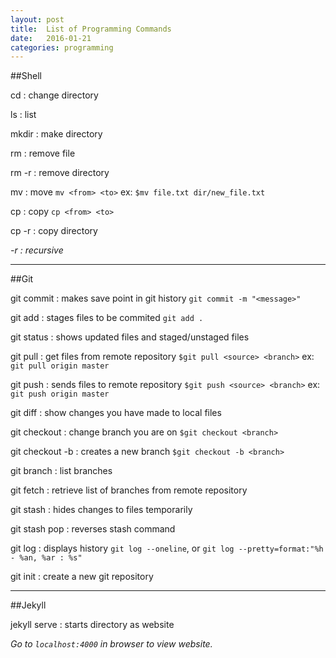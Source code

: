 ```yaml
---
layout: post
title:  List of Programming Commands
date:   2016-01-21
categories: programming
---
```


##Shell

cd
: change directory

ls
: list

mkdir
: make directory

rm
: remove file

rm -r
: remove directory

mv
: move `mv <from> <to>`  ex: `$mv file.txt dir/new_file.txt`

cp
: copy `cp <from> <to>`

cp -r
: copy directory

_-r : recursive_

----

##Git

git commit
: makes save point in git history `git commit -m "<message>"`

git add
: stages files to be commited `git add .`

git status
: shows updated files and staged/unstaged files

git pull
: get files from remote repository `$git pull <source> <branch>` ex: `git pull origin master`

git push
: sends files to remote repository `$git push <source> <branch>` ex: `git push origin master`

git diff
: show changes you have made to local files

git checkout
: change branch you are on `$git checkout <branch>`

git checkout -b
: creates a new branch `$git checkout -b <branch>`

git branch
: list branches

git fetch
: retrieve list of branches from remote repository

git stash
: hides changes to files temporarily

git stash pop
: reverses stash command

git log
: displays history  `git log --oneline`, or `git log --pretty=format:"%h - %an, %ar : %s"`

git init
: create a new git repository

----

##Jekyll

jekyll serve
: starts directory as website

_Go to `localhost:4000` in browser to view website._